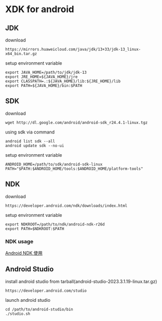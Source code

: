 # XDK for android

## JDK

download

	https://mirrors.huaweicloud.com/java/jdk/13+33/jdk-13_linux-x64_bin.tar.gz

setup environment variable

	export JAVA_HOME=/path/to/jdk/jdk-13
	export JRE_HOME=${JAVA_HOME}/jre
	export CLASSPATH=.:${JAVA_HOME}/lib:${JRE_HOME}/lib
	export PATH=${JAVA_HOME}/bin:$PATH

## SDK

download

	wget http://dl.google.com/android/android-sdk_r24.4.1-linux.tgz

using sdk via command

	android list sdk --all
	android update sdk --no-ui

setup environment variable

	ANDROID_HOME=/path/to/sdk/android-sdk-linux
	PATH="$PATH:$ANDROID_HOME/tools:$ANDROID_HOME/platform-tools"

## NDK

download

	https://developer.android.com/ndk/downloads/index.html

setup environment variable

	export NDKROOT=/path/to/ndk/android-ndk-r26d
	export PATH=$NDKROOT:$PATH

### NDK usage

[Android NDK 使用](./ndk.md)

## Android Studio

install android studio from tarball(android-studio-2023.3.1.19-linux.tar.gz)

	https://developer.android.com/studio

launch android studio

	cd /path/to/android-studio/bin
	./studio.sh
